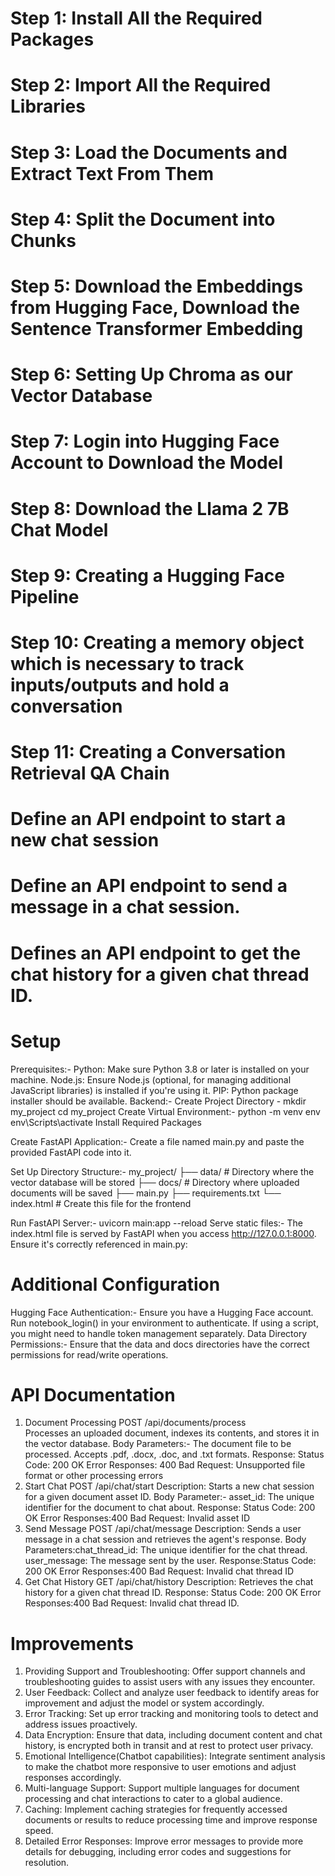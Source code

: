 # Step 1: Install All the Required Packages
# Step 2: Import All the Required Libraries
# Step 3: Load the Documents and Extract Text From Them
# Step 4: Split the Document into Chunks
# Step 5: Download the Embeddings from Hugging Face, Download the Sentence Transformer Embedding
# Step 6: Setting Up Chroma as our Vector Database
# Step 7: Login into Hugging Face Account to Download the Model
# Step 8: Download the Llama 2 7B Chat Model
# Step 9: Creating a Hugging Face Pipeline
# Step 10: Creating a memory object which is necessary to track inputs/outputs and hold a conversation
# Step 11: Creating a Conversation Retrieval QA Chain
# Define an API endpoint to start a new chat session
# Define an API endpoint to send a message in a chat session.
# Defines an API endpoint to get the chat history for a given chat thread ID.


# Setup
Prerequisites:- Python: Make sure Python 3.8 or later is installed on your machine.
                Node.js: Ensure Node.js (optional, for managing additional JavaScript libraries) is installed if you're using it.
                PIP: Python package installer should be available.
Backend:- Create Project Directory - mkdir my_project
                                     cd my_project
Create Virtual Environment:- python -m venv env
                             env\Scripts\activate
Install Required Packages

Create FastAPI Application:- Create a file named main.py and paste the provided FastAPI code into it.

Set Up Directory Structure:- my_project/
├── data/               # Directory where the vector database will be stored
├── docs/               # Directory where uploaded documents will be saved
├── main.py
├── requirements.txt
└── index.html          # Create this file for the frontend

Run FastAPI Server:- uvicorn main:app --reload
Serve static files:- The index.html file is served by FastAPI when you access http://127.0.0.1:8000. Ensure it's correctly referenced in main.py:
# Additional Configuration
Hugging Face Authentication:- Ensure you have a Hugging Face account.
Run notebook_login() in your environment to authenticate. If using a script, you might need to handle token management separately.
Data Directory Permissions:- Ensure that the data and docs directories have the correct permissions for read/write operations. 


# API Documentation
1. Document Processing
POST /api/documents/process                             
Processes an uploaded document, indexes its contents, and stores it in the vector database.
Body Parameters:- The document file to be processed. Accepts .pdf, .docx, .doc, and .txt formats.
Response:
Status Code: 200 OK
Error Responses: 400 Bad Request: Unsupported file format or other processing errors
2. Start Chat
POST /api/chat/start
Description: Starts a new chat session for a given document asset ID.
Body Parameter:- asset_id: The unique identifier for the document to chat about.
Response:
Status Code: 200 OK
Error Responses:400 Bad Request: Invalid asset ID
3. Send Message
POST /api/chat/message
Description: Sends a user message in a chat session and retrieves the agent's response.
Body Parameters:chat_thread_id: The unique identifier for the chat thread.
                user_message: The message sent by the user.
Response:Status Code: 200 OK
         Error Responses:400 Bad Request: Invalid chat thread ID
4. Get Chat History
GET /api/chat/history
Description: Retrieves the chat history for a given chat thread ID.
Response: Status Code: 200 OK
Error Responses:400 Bad Request: Invalid chat thread ID.


# Improvements
1. Providing Support and Troubleshooting:  Offer support channels and troubleshooting guides to assist users with any issues they encounter.
2. User Feedback: Collect and analyze user feedback to identify areas for improvement and adjust the model or system accordingly.
3. Error Tracking: Set up error tracking and monitoring tools to detect and address issues proactively.
4. Data Encryption: Ensure that data, including document content and chat history, is encrypted both in transit and at rest to protect user privacy.
5. Emotional Intelligence(Chatbot capabilities): Integrate sentiment analysis to make the chatbot more responsive to user emotions and adjust responses accordingly.
6. Multi-language Support:  Support multiple languages for document processing and chat interactions to cater to a global audience.
7. Caching: Implement caching strategies for frequently accessed documents or results to reduce processing time and improve response speed.
8. Detailed Error Responses: Improve error messages to provide more details for debugging, including error codes and suggestions for resolution.
                           
                                     

                 


